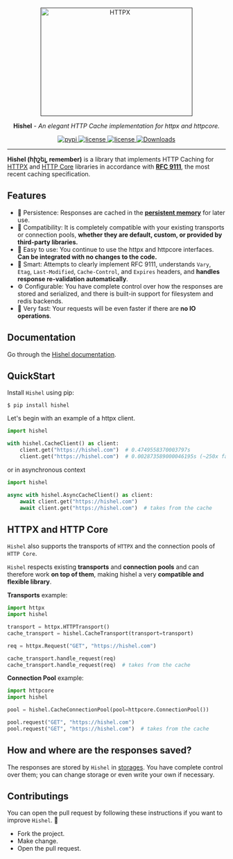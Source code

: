 <p align="center">
  <a href=""><img width="350" height="250" src="https://raw.githubusercontent.com/karpetrosyan/hishel/master/.github/logo.jpg" alt='HTTPX'></a>
</p>


<p align="center"><strong>Hishel</strong> <em>- An elegant HTTP Cache implementation for httpx and httpcore.</em></p>

<p align="center">

  <a href="https://pypi.org/project/hishel">
      <img src="https://img.shields.io/pypi/v/hishel.svg" alt="pypi">
  </a>

  <a href="https://img.shields.io/pypi/l/hishel">
      <img src="https://img.shields.io/pypi/l/hishel" alt="license">
  </a>

  <a href="https://img.shields.io/codecov/c/github/karpetrosyan/hishel">
      <img src="https://img.shields.io/codecov/c/github/karpetrosyan/hishel" alt="license">
  </a>

  <a href="https://static.pepy.tech/badge/hishel/month">
      <img src="https://static.pepy.tech/badge/hishel/month" alt="Downloads">
  </a>
</p>

-----

**Hishel (հիշել, remember)** is a library that implements HTTP Caching for [HTTPX](https://github.com/encode/httpx) and [HTTP Core](https://github.com/encode/httpcore) libraries in accordance with [**RFC 9111**](https://www.rfc-editor.org/rfc/rfc9111.html), the most recent caching specification.

## Features

- 💾 Persistence: Responses are cached in the [**persistent memory**](https://en.m.wikipedia.org/wiki/Persistent_memory) for later use.
- 🤲 Compatibility: It is completely compatible with your existing transports or connection pools, **whether they are default, custom, or provided by third-party libraries.**
- 🤗 Easy to use: You continue to use the httpx and httpcore interfaces. **Can be integrated with no changes to the code.**
- 🧠 Smart: Attempts to clearly implement RFC 9111, understands `Vary`, `Etag`, `Last-Modified`,  `Cache-Control`, and `Expires` headers, and **handles response re-validation automatically**.
- ⚙️ Configurable: You have complete control over how the responses are stored and serialized, and there is built-in support for filesystem and redis backends.
- 🚀 Very fast: Your requests will be even faster if there are **no IO operations**.

## Documentation
Go through the [Hishel documentation](https://hishel.com).

## QuickStart

Install `Hishel` using pip:
``` shell
$ pip install hishel
```

Let's begin with an example of a httpx client.

```python
import hishel

with hishel.CacheClient() as client:
    client.get("https://hishel.com")  # 0.4749558370003797s
    client.get("https://hishel.com")  # 0.002873589000046195s (~250x faster!)
```

or in asynchronous context

```python
import hishel

async with hishel.AsyncCacheClient() as client:
    await client.get("https://hishel.com")
    await client.get("https://hishel.com")  # takes from the cache
```

## HTTPX and HTTP Core

`Hishel` also supports the transports of `HTTPX` and the connection pools of `HTTP Core`.

`Hishel` respects existing **transports** and **connection pools** and can therefore work **on top of them**, making hishel a very **compatible and flexible library**.


**Transports** example:

``` python
import httpx
import hishel

transport = httpx.HTTPTransport()
cache_transport = hishel.CacheTransport(transport=transport)

req = httpx.Request("GET", "https://hishel.com")

cache_transport.handle_request(req)
cache_transport.handle_request(req)  # takes from the cache
```

**Connection Pool** example:


```python
import httpcore
import hishel

pool = hishel.CacheConnectionPool(pool=httpcore.ConnectionPool())

pool.request("GET", "https://hishel.com")
pool.request("GET", "https://hishel.com")  # takes from the cache

```

## How and where are the responses saved?

The responses are stored by `Hishel` in [storages](https://karpetrosyan.github.io/hishel/userguide/#storages).
You have complete control over them; you can change storage or even write your own if necessary.


## Contributings

You can open the pull request by following these instructions if you want to improve `Hishel`. 💓

- Fork the project.
- Make change.
- Open the pull request.

